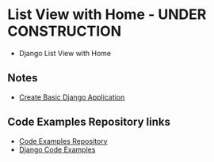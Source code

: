 # List View with Home - **UNDER CONSTRUCTION**

* Django List View with Home

## Notes

* [Create Basic Django Application](./notes/01_create_basic_django_application.md)

## Code Examples Repository links

* [Code Examples Repository](../../README.md)
* [Django Code Examples](../README.md)
